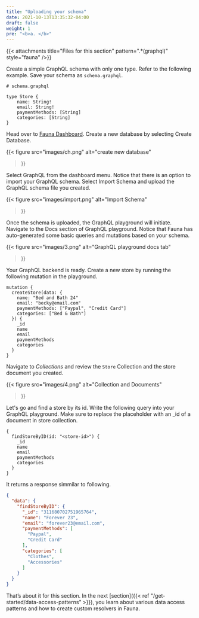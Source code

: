 ```yaml
---
title: "Uploading your schema"
date: 2021-10-13T13:35:32-04:00
draft: false
weight: 1
pre: "<b>a. </b>"
---
```


{{< attachments
      title="Files for this section" 
      pattern=".*(graphql)" 
      style="fauna"
/>}}

Create a simple GraphQL schema with only one type. Refer to the following example. Save your schema as `schema.graphql`.

```gql
# schema.graphql

type Store {
    name: String!
    email: String!
    paymentMethods: [String]
    categories: [String]
}
```

Head over to [Fauna Dashboard](https://dashboard.fauna.com/). Create a new database by selecting Create Database.

{{< figure
  src="images/ch.png" 
  alt="create new database"
>}}

Select GraphQL from the dashboard menu. Notice that there is an option to import your GraphQL schema. Select Import Schema and upload the GraphQL schema file you created.

{{< figure
  src="images/import.png" 
  alt="Import Schema"
>}}

Once the schema is uploaded, the GraphQL playground will initiate. Navigate to the Docs section of GraphQL playground. Notice that Fauna has auto-generated some basic queries and mutations based on your schema.


{{< figure
  src="images/3.png" 
  alt="GraphQL playground docs tab"
>}}

Your GraphQL backend is ready. Create a new store by running the following mutation in the playground. 

```gql
mutation {
  createStore(data: {
    name: "Bed and Bath 24"
    email: "becky@email.com"
    paymentMethods: ["Paypal", "Credit Card"]
    categories: ["Bed & Bath"]
  }) {
    _id
    name
    email
    paymentMethods
    categories
  }
}
```
Navigate to *Collections* and review the `Store` Collection and the store document you created.

{{< figure
  src="images/4.png" 
  alt="Collection and Documents"
>}}

Let's go and find a store by its id. Write the following query into your GraphQL playground. Make sure to replace the *<store-id>* placeholder with an _id of a document in store collection.

```gql
{
  findStoreByID(id: "<store-id>") {
    _id
    name
    email
    paymentMethods
    categories
  }
}
```
It returns a response simmilar to following.

```json
{
  "data": {
    "findStoreByID": {
      "_id": "311680702751965764",
      "name": "Forever 23",
      "email": "forever23@email.com",
      "paymentMethods": [
        "Paypal",
        "Credit Card"
      ],
      "categories": [
        "Clothes",
        "Accessories"
      ]
    }
  }
}
```

That’s about it for this section. In the next [section]({{< ref "/get-started/data-access-patterns" >}}), you learn about various data access patterns and how to create custom resolvers in Fauna.